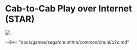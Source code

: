 # Cab-to-Cab Play over Internet (STAR)
<img class="header-logo" src="/img/sega/chunithm/star/logo.webp">

--8<-- "docs/games/sega/chunithm/common/chuni/c2c.md"
